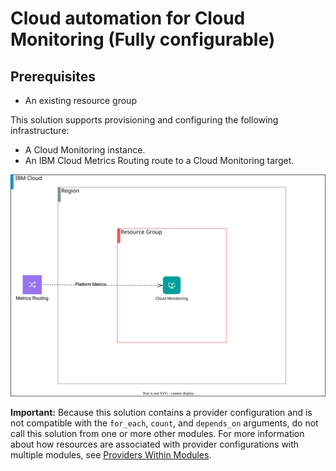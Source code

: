 # Cloud automation for Cloud Monitoring (Fully configurable)

## Prerequisites

- An existing resource group

This solution supports provisioning and configuring the following infrastructure:

- A Cloud Monitoring instance.
- An IBM Cloud Metrics Routing route to a Cloud Monitoring target.

![cloud-monitoring-deployable-architecture](../../reference-architecture/deployable-architecture-cloud-monitoring.svg)

**Important:** Because this solution contains a provider configuration and is not compatible with the `for_each`, `count`, and `depends_on` arguments, do not call this solution from one or more other modules. For more information about how resources are associated with provider configurations with multiple modules, see [Providers Within Modules](https://developer.hashicorp.com/terraform/language/modules/develop/providers).

